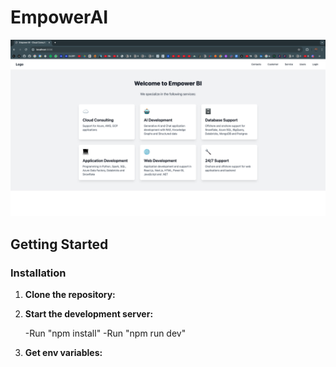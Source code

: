 # EmpowerAI

![EmpowerAI Screenshot 1](/assets//home.png)

## Getting Started

### Installation

1. **Clone the repository:**

   
2. **Start the development server:**

    -Run "npm install"
    -Run "npm run dev"
   
3. **Get env variables:**

   